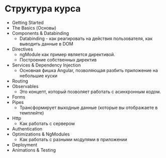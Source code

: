 # Структура курса

- Getting Started
- The Basics (Основы)
- Components & Databinding
  - Databinding - как реагировать на действия пользователя, как выводить данные в DOM 
- Directives
  - ngModule как пример является директивой.
  - Построение собственных директив
- Services & Dependency Injection
  - Основная фишка Angular, позволяющая разбить приложение на небольшие куски
- Routing
- Observables
  - Это концепт, который позволяет работать с асинхронным кодом.
- Forms
- Pipes
  - Трансформирует выходные данные (которые вы отображаете в темплейте)
- Http
  - Как работать с сервером
- Authentication
- Optimizations & NgModules
  - Как работать с разными модулями в приложении
- Deployment
- Animations & Testing
